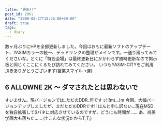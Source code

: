 ```yaml
---
title: "更新!!"
post_id: 2961
date: "2000-02-27T15:35:00+09:00"
draft: true
tags:
  - diary
---
```



数ヶ月ぶりにHPを全部更新しました。今回はおもに最新ソフトのアップデート、YASIMカラーの統一、デッドリンクの整理がメインです。一通り廻ってみてくださいな。とくに「特設会場」は最終更新日にかかわらず随時更新なので掲示板と同じくここにくるたび訪れてみてください。 いつもYASiM-CITYをご利用頂きありがとうございます(営業スマイル→違)
## 6 ALLOWNE 2K ～ ダマされたとは思わないで
すいません。現バージョンでは_ただのDDR_何ですぅ!!!m(__)m 今回、大幅バージョンアップしましたが、まだただのDDRです!! ほんと申し訳ない…現在MSDを独自拡張して6パネに対応させているのですが、どうにも時間が…… あ、尚美学園大も落ちた…… (↑こんな状況だからT_T;)
